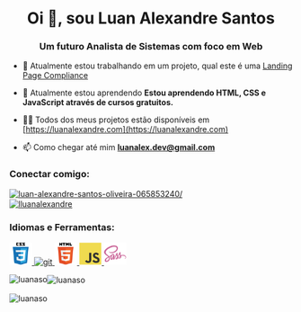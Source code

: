 <h1 align="center">Oi 👋, sou Luan Alexandre Santos</h1>
<h3 align="center">Um futuro Analista de Sistemas com foco em Web</h3>

- 🔭 Atualmente estou trabalhando em um projeto, qual este é uma [Landing Page Compliance](https://github.com/henriquealexandre1373/landing-page-compliance)

- 🌱 Atualmente estou aprendendo **Estou aprendendo HTML, CSS e JavaScript através de cursos gratuitos.**

- 👨‍💻 Todos dos meus projetos estão disponíveis em [https://luanalexandre.com](https://luanalexandre.com)

- 📫 Como chegar até mim **luanalex.dev@gmail.com**

<h3 align="left">Conectar comigo:</h3>
<p align="left">
<a href="https://linkedin.com/in/luan-alexandre-santos-oliveira-065853240/" target="blank"><img align="center " src="https://raw.githubusercontent.com/rahuldkjain/github-profile-readme-generator/master/src/images/icons/Social/linked-in-alt.svg" alt="luan-alexandre-santos-oliveira-065853240/" height="30" width="40" /></a> </br>
<a href="https://instagram.com/lluanalexandre" target ="blank"><img align="center" src="https://raw.githubusercontent.com/rahuldkjain/github-profile-readme-generator/master/src/images/icons/Social/instagram.svg" alt ="lluanalexandre" height="30" width="40" /></a>

<h3 align="left">Idiomas e Ferramentas:</h3>
<p align="left"> <a href="https://www.w3schools.com/css/" target="_blank" rel="noreferrer"> <img src="https://raw.githubusercontent.com/devicons/devicon/master/icons/css3/css3-original-wordmark.svg" alt="css3" width="40" height="40"/> </a> <a href="https:// git-scm.com/" target="_blank" rel="noreferrer"> <img src="https://www.vectorlogo.zone/logos/git-scm/git-scm-icon.svg" alt=" git" width="40" height="40"/> </a> <a href="https://www.w3.org/html/" target="_blank" rel="noreferrer"> <img src="https://raw.githubusercontent.com/devicons/devicon/master/icons/html5/html5-original-wordmark.svg" alt="html5" width="40" height="40"/> </a> <a href="https://developer.mozilla.org/en-US/docs/Web/JavaScript" target="_blank" rel="noreferrer"> <img src="https://raw.githubusercontent.com/devicons/devicon/master/icons/javascript/javascript-original.svg" alt="javascript" width="40" height="40"/> </a> <a href="https://sass-lang.com" target="_blank" rel ="noreferrer"> <img src="https://raw.githubusercontent.com/devicons/devicon/master/icons/sass/sass-original.svg" alt="sass" width="40" height="40 "/></a> </p>

<p><img align="left" src="https://github-readme-stats.vercel.app/api/top-langs?username=luanaso&show_icons=true&locale=en&layout=compact" alt="luanaso" /> </p>

<p> <img align="center" src="https://github-readme-stats.vercel.app/api?username=luanaso&show_icons=true&locale=en" alt="luanaso" /> </p>

<p><img align="center" src="https://github-readme-streak-stats.herokuapp.com/?user=luanaso&" alt="luanaso" /></p>
